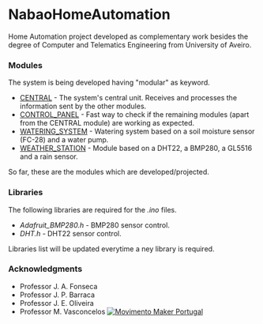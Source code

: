 # NabaoHomeAutomation

Home Automation project developed as complementary work besides the degree of Computer and Telematics Engineering from University of Aveiro.

### Modules

The system is being developed having "modular" as keyword.

* [CENTRAL](./Modules/CENTRAL) - The system's central unit. Receives and processes the information sent by the other modules.
* [CONTROL_PANEL](./Modules/CONTROL_PANEL) - Fast way to check if the remaining modules (apart from the CENTRAL module) are working as expected.
* [WATERING_SYSTEM](./Modules/WATERING_SYSTEM) - Watering system based on a soil moisture sensor (FC-28) and a water pump.
* [WEATHER_STATION](./Modules/WEATHER_STATION) - Module based on a DHT22, a BMP280, a GL5516 and a rain sensor.

So far, these are the modules which are developed/projected.

### Libraries

The following libraries are required for the _.ino_ files.

* *Adafruit_BMP280.h* - BMP280 sensor control.
* *DHT.h* - DHT22 sensor control.

Libraries list will be updated everytime a ney library is required.

### Acknowledgments

* Professor J. A. Fonseca
* Professor J. P. Barraca
* Professor J. E. Oliveira
* Professor M. Vasconcelos
[![Movimento Maker Portugal](https://forum.movimentomaker.pt/uploads/default/original/1X/c2ce1564e35d002983319f614bebd67ee76a054d.png)](http://forum.movimentomaker.pt)
